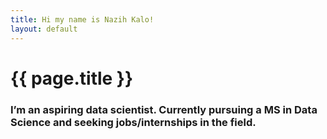 ```yaml
---
title: Hi my name is Nazih Kalo!
layout: default
---
```


# {{ page.title }}


### I’m an aspiring data scientist. Currently pursuing a MS in Data Science and seeking jobs/internships in the field.

<!--
You can use HTML elements in Markdown, such as the comment element, and they won't be affected by a markdown parser. However, if you create an HTML element in your markdown file, you cannot use markdown syntax within that element's contents.
-->

<!-- Content is written in [Markdown](https://learnxinyminutes.com/docs/markdown/). Plain text format allows you to focus on your **content**. -->